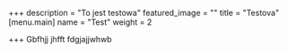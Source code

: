 +++
description = "To jest testowa"
featured_image = ""
title = "Testova"
[menu.main]
name = "Test"
weight = 2

+++
Gbfhjj jhfft fdgjajjwhwb